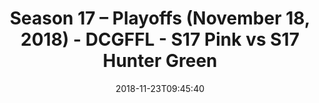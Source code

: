 ---
title: Season 17 – Playoffs (November 18, 2018) - DCGFFL - S17 Pink vs S17 Hunter
  Green
teams-score:
- team: _teams/s17-pink.md
  score: 44
- team: _teams/s17-hunter-green.md
  score: 8
mvp: A. Mable (Pink), B. Allen (Hunter Green)
game-ball: E. Armstrong (Pink), S. Boylan (Hunter Green)
sportsperson: A. Martello (Pink), C. Arnold (Hunter Green)
season: 17
week: 0
date: '2018-11-23T09:45:40'
pageid: season-17-playoffs-november-18-2018-6699-vs-6693
---